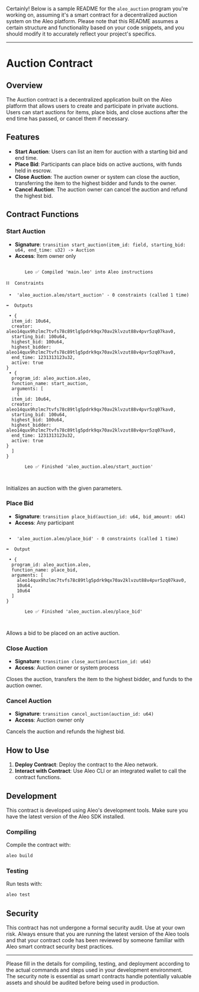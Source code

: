 Certainly! Below is a sample README for the `aleo_auction` program you're working on, assuming it's a smart contract for a decentralized auction system on the Aleo platform. Please note that this README assumes a certain structure and functionality based on your code snippets, and you should modify it to accurately reflect your project's specifics.

---

# Auction Contract

## Overview

The Auction contract is a decentralized application built on the Aleo platform that allows users to create and participate in private auctions. Users can start auctions for items, place bids, and close auctions after the end time has passed, or cancel them if necessary.

## Features

- **Start Auction**: Users can list an item for auction with a starting bid and end time.
- **Place Bid**: Participants can place bids on active auctions, with funds held in escrow.
- **Close Auction**: The auction owner or system can close the auction, transferring the item to the highest bidder and funds to the owner.
- **Cancel Auction**: The auction owner can cancel the auction and refund the highest bid.

## Contract Functions

### Start Auction

- **Signature**: `transition start_auction(item_id: field, starting_bid: u64, end_time: u32) -> Auction`
- **Access**: Item owner only

```

       Leo ✅ Compiled 'main.leo' into Aleo instructions

⛓  Constraints

 •  'aleo_auction.aleo/start_auction' - 0 constraints (called 1 time)

➡️  Outputs

 • {
  item_id: 10u64,
  creator: aleo14qux9hzlmc7tvfs78c89tlg5pdrk9qx70av2klvzut88v4pvr5zq07kav0,
  starting_bid: 100u64,
  highest_bid: 100u64,
  highest_bidder: aleo14qux9hzlmc7tvfs78c89tlg5pdrk9qx70av2klvzut88v4pvr5zq07kav0,
  end_time: 1231313123u32,
  active: true
}
 • {
  program_id: aleo_auction.aleo,
  function_name: start_auction,
  arguments: [
    {
  item_id: 10u64,
  creator: aleo14qux9hzlmc7tvfs78c89tlg5pdrk9qx70av2klvzut88v4pvr5zq07kav0,
  starting_bid: 100u64,
  highest_bid: 100u64,
  highest_bidder: aleo14qux9hzlmc7tvfs78c89tlg5pdrk9qx70av2klvzut88v4pvr5zq07kav0,
  end_time: 1231313123u32,
  active: true
}
  ]
}

       Leo ✅ Finished 'aleo_auction.aleo/start_auction' 
               


```

Initializes an auction with the given parameters.

### Place Bid

- **Signature**: `transition place_bid(auction_id: u64, bid_amount: u64)`
- **Access**: Any participant

```

 •  'aleo_auction.aleo/place_bid' - 0 constraints (called 1 time)

➡️  Output

 • {
  program_id: aleo_auction.aleo,
  function_name: place_bid,
  arguments: [
    aleo14qux9hzlmc7tvfs78c89tlg5pdrk9qx70av2klvzut88v4pvr5zq07kav0,
    10u64,
    10u64
  ]
}

       Leo ✅ Finished 'aleo_auction.aleo/place_bid' 
               


```

Allows a bid to be placed on an active auction.

### Close Auction

- **Signature**: `transition close_auction(auction_id: u64)`
- **Access**: Auction owner or system process

Closes the auction, transfers the item to the highest bidder, and funds to the auction owner.

### Cancel Auction

- **Signature**: `transition cancel_auction(auction_id: u64)`
- **Access**: Auction owner only

Cancels the auction and refunds the highest bid.

## How to Use

1. **Deploy Contract**: Deploy the contract to the Aleo network.
2. **Interact with Contract**: Use Aleo CLI or an integrated wallet to call the contract functions.

## Development

This contract is developed using Aleo's development tools. Make sure you have the latest version of the Aleo SDK installed.

### Compiling

Compile the contract with:

```sh
aleo build
```

### Testing

Run tests with:

```sh
aleo test
```

## Security

This contract has not undergone a formal security audit. Use at your own risk. Always ensure that you are running the latest version of the Aleo tools and that your contract code has been reviewed by someone familiar with Aleo smart contract security best practices.

---

Please fill in the details for compiling, testing, and deployment according to the actual commands and steps used in your development environment. The security note is essential as smart contracts handle potentially valuable assets and should be audited before being used in production.